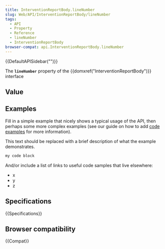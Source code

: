 ```yaml
---
title: InterventionReportBody.lineNumber
slug: Web/API/InterventionReportBody/lineNumber
tags:
  - API
  - Property
  - Reference
  - lineNumber
  - InterventionReportBody
browser-compat: api.InterventionReportBody.lineNumber
---
```

{{DefaultAPISidebar("")}}

The **`lineNumber`** property of the {{domxref("InterventionReportBody")}} interface 

## Value



## Examples

Fill in a simple example that nicely shows a typical usage of the API, then perhaps some more complex examples (see our guide on how to add [code examples](/en-US/docs/MDN/Contribute/Structures/Code_examples) for more information).

This text should be replaced with a brief description of what the example demonstrates.

```js
my code block
```

And/or include a list of links to useful code samples that live elsewhere:

*   x
*   y
*   z

## Specifications

{{Specifications}}

## Browser compatibility

{{Compat}}


